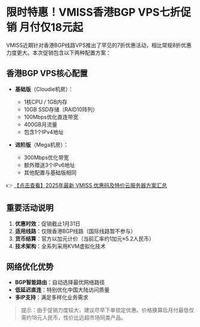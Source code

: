 # 限时特惠！VMISS香港BGP VPS七折促销 月付仅18元起

VMISS近期针对香港BGP线路VPS推出了罕见的7折优惠活动，相比常规8折优惠力度更大。本次促销包含以下两种配置方案：

## 香港BGP VPS核心配置
- **基础版**（Cloudie机房）：
  - 1核CPU / 1GB内存
  - 10GB SSD存储（RAID10阵列）
  - 100Mbps优化直连带宽
  - 400GB月流量
  - 包含1个IPv4地址

- **进阶版**（Mega机房）：
  - 300Mbps优化带宽
  - 额外赠送3个IPv6地址
  - 其他配置与基础版相同

👉 [【点击查看】2025年最新 VMISS 优惠码及特价云服务器方案汇总](https://bit.ly/Vmiss)

## 重要活动说明
1. **优惠时效**：促销截止1月31日
2. **适用线路**：仅限香港BGP线路（国际线路暂不参与）
3. **货币结算**：官方以加元计价（当前汇率约1加元≈5.2人民币）
4. **技术架构**：全系列采用KVM虚拟化技术

## 网络优化优势
- **BGP智能路由**：自动选择最优网络路径
- **低延迟直连**：特别优化中国大陆访问质量
- **多IP支持**：满足多样化业务需求

> 提示：由于促销力度较大，建议尽早下单锁定优惠。价格换算后月付最低仅需约18元人民币，性价比远超市场同类产品。